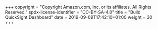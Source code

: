 +++
copyright = "Copyright Amazon.com, Inc. or its affiliates. All Rights Reserved."
spdx-license-identifier = "CC-BY-SA-4.0"
title = "Build QuickSight Dashboard"
date = 2019-09-09T17:42:10+01:00
weight = 30
+++